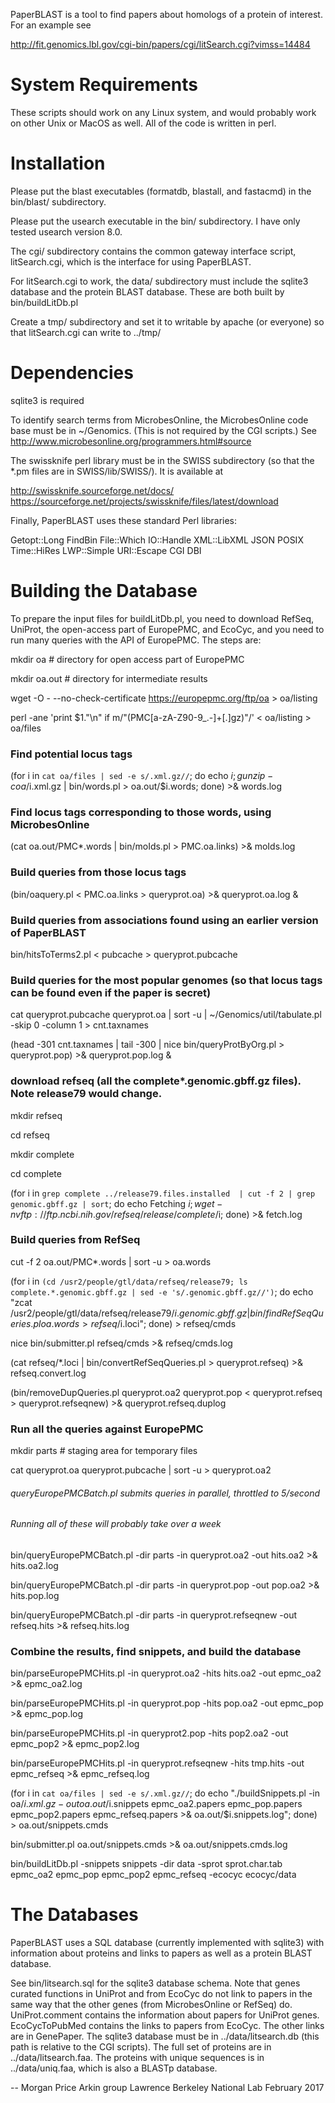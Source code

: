 PaperBLAST is a tool to find papers about homologs of a protein of interest. For an example see

http://fit.genomics.lbl.gov/cgi-bin/papers/cgi/litSearch.cgi?vimss=14484

# System Requirements

These scripts should work on any Linux system, and would probably work
on other Unix or MacOS as well. All of the code is written in perl.

# Installation

Please put the blast executables (formatdb,
blastall, and fastacmd) in the bin/blast/ subdirectory.

Please put the usearch executable in the bin/ subdirectory. I have only
tested usearch version 8.0.

The cgi/ subdirectory contains the common gateway interface script,
litSearch.cgi, which is the interface for using PaperBLAST.

For litSearch.cgi to work, the data/ subdirectory must include the
sqlite3 database and the protein BLAST database. These are both built
by bin/buildLitDb.pl

Create a tmp/ subdirectory and set it to writable by apache (or
everyone) so that litSearch.cgi can write to ../tmp/

# Dependencies

sqlite3 is required

To identify search terms from MicrobesOnline, the MicrobesOnline code
base must be in ~/Genomics. (This is not required by the CGI scripts.) See
http://www.microbesonline.org/programmers.html#source

The swissknife perl library must be in the SWISS subdirectory (so that
the *.pm files are in SWISS/lib/SWISS/). It is available at

http://swissknife.sourceforge.net/docs/
https://sourceforge.net/projects/swissknife/files/latest/download

Finally, PaperBLAST uses these standard Perl libraries:

Getopt::Long
FindBin
File::Which
IO::Handle
XML::LibXML
JSON
POSIX
Time::HiRes
LWP::Simple
URI::Escape
CGI
DBI

# Building the Database

To prepare the input files for buildLitDb.pl, you need to download
RefSeq, UniProt, the open-access part of EuropePMC, and EcoCyc, and
you need to run many queries with the API of EuropePMC. The steps are:

mkdir oa # directory for open access part of EuropePMC

mkdir oa.out # directory for intermediate results

wget -O - --no-check-certificate https://europepmc.org/ftp/oa > oa/listing

perl -ane 'print $1."\n" if m/"(PMC[a-zA-Z90-9_.-]+[.]gz)"/' < oa/listing > oa/files

### Find potential locus tags
(for i in `cat oa/files | sed -e s/.xml.gz//`; do echo $i; gunzip -c oa/$i.xml.gz | bin/words.pl > oa.out/$i.words; done) >& words.log

### Find locus tags corresponding to those words, using MicrobesOnline
(cat oa.out/PMC*.words | bin/moIds.pl > PMC.oa.links) >& moIds.log

### Build queries from those locus tags
(bin/oaquery.pl < PMC.oa.links > queryprot.oa) >& queryprot.oa.log &

### Build queries from associations found using an earlier version of PaperBLAST
bin/hitsToTerms2.pl < pubcache > queryprot.pubcache

### Build queries for the most popular genomes (so that locus tags can be found even if the paper is secret)
cat queryprot.pubcache queryprot.oa | sort -u | ~/Genomics/util/tabulate.pl -skip 0 -column 1 > cnt.taxnames

(head -301 cnt.taxnames | tail -300 | nice bin/queryProtByOrg.pl > queryprot.pop) >& queryprot.pop.log &

### download refseq (all the complete*.genomic.gbff.gz files). Note release79 would change.
mkdir refseq

cd refseq

mkdir complete

cd complete

(for i in `grep complete ../release79.files.installed  | cut -f 2 | grep genomic.gbff.gz | sort`; do echo Fetching $i; wget -nv ftp://ftp.ncbi.nih.gov/refseq/release/complete/$i; done) >& fetch.log

### Build queries from RefSeq
cut -f 2 oa.out/PMC*.words | sort -u > oa.words

(for i in `(cd /usr2/people/gtl/data/refseq/release79; ls complete.*.genomic.gbff.gz | sed -e 's/.genomic.gbff.gz//')`; do echo "zcat /usr2/people/gtl/data/refseq/release79/$i.genomic.gbff.gz | bin/findRefSeqQueries.pl oa.words > refseq/$i.loci"; done) > refseq/cmds

nice bin/submitter.pl refseq/cmds >& refseq/cmds.log

(cat refseq/*.loci | bin/convertRefSeqQueries.pl > queryprot.refseq) >& refseq.convert.log

(bin/removeDupQueries.pl queryprot.oa2 queryprot.pop < queryprot.refseq > queryprot.refseqnew) >& queryprot.refseq.duplog

### Run all the queries against EuropePMC

mkdir parts # staging area for temporary files

cat queryprot.oa queryprot.pubcache | sort -u > queryprot.oa2

###### queryEuropePMCBatch.pl submits queries in parallel, throttled to 5/second
###### Running all of these will probably take over a week
bin/queryEuropePMCBatch.pl -dir parts -in queryprot.oa2 -out hits.oa2 >& hits.oa2.log

bin/queryEuropePMCBatch.pl -dir parts -in queryprot.pop -out pop.oa2 >& hits.pop.log

bin/queryEuropePMCBatch.pl -dir parts -in queryprot.refseqnew -out refseq.hits >& refseq.hits.log

### Combine the results, find snippets, and build the database
bin/parseEuropePMCHits.pl -in queryprot.oa2 -hits hits.oa2 -out epmc_oa2 >& epmc_oa2.log

bin/parseEuropePMCHits.pl -in queryprot.pop -hits pop.oa2 -out epmc_pop >& epmc_pop.log

bin/parseEuropePMCHits.pl -in queryprot2.pop -hits pop2.oa2 -out epmc_pop2 >& epmc_pop2.log

bin/parseEuropePMCHits.pl -in queryprot.refseqnew -hits tmp.hits -out epmc_refseq >& epmc_refseq.log

(for i in `cat oa/files | sed -e s/.xml.gz//`; do echo "./buildSnippets.pl -in oa/$i.xml.gz -out oa.out/$i.snippets epmc_oa2.papers epmc_pop.papers epmc_pop2.papers epmc_refseq.papers >& oa.out/$i.snippets.log"; done) > oa.out/snippets.cmds

bin/submitter.pl oa.out/snippets.cmds >& oa.out/snippets.cmds.log

bin/buildLitDb.pl -snippets snippets -dir data -sprot sprot.char.tab epmc_oa2 epmc_pop epmc_pop2 epmc_refseq -ecocyc ecocyc/data

# The Databases

PaperBLAST uses a SQL database (currently implemented with sqlite3)
with information about proteins and links to papers as well as a
protein BLAST database.

See bin/litsearch.sql for the sqlite3 database schema. Note that genes
curated functions in UniProt and from EcoCyc do not link to papers in
the same way that the other genes (from MicrobesOnline or RefSeq)
do. UniProt.comment contains the information about papers for UniProt
genes. EcoCycToPubMed contains the links to papers from EcoCyc. The
other links are in GenePaper. The sqlite3 database must be in
../data/litsearch.db (this path is relative to the CGI scripts).  The
full set of proteins are in ../data/litsearch.faa. The proteins with
unique sequences is in ../data/uniq.faa, which is also a BLASTp
database.

-- Morgan Price
Arkin group
Lawrence Berkeley National Lab
February 2017

